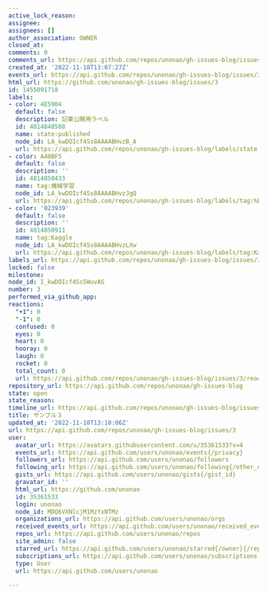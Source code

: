 ```yaml
---
active_lock_reason: 
assignee: 
assignees: []
author_association: OWNER
closed_at: 
comments: 0
comments_url: https://api.github.com/repos/unonao/gh-issues-blog/issues/3/comments
created_at: '2022-11-18T13:07:27Z'
events_url: https://api.github.com/repos/unonao/gh-issues-blog/issues/3/events
html_url: https://github.com/unonao/gh-issues-blog/issues/3
id: 1455091718
labels:
- color: 4E5904
  default: false
  description: 記事公開用ラベル
  id: 4814848508
  name: state:published
  node_id: LA_kwDOIcf4Ss8AAAABHvzB_A
  url: https://api.github.com/repos/unonao/gh-issues-blog/labels/state:published
- color: A40BF5
  default: false
  description: ''
  id: 4814850433
  name: tag:機械学習
  node_id: LA_kwDOIcf4Ss8AAAABHvzJgQ
  url: https://api.github.com/repos/unonao/gh-issues-blog/labels/tag:%E6%A9%9F%E6%A2%B0%E5%AD%A6%E7%BF%92
- color: '023939'
  default: false
  description: ''
  id: 4814850911
  name: tag:Kaggle
  node_id: LA_kwDOIcf4Ss8AAAABHvzLXw
  url: https://api.github.com/repos/unonao/gh-issues-blog/labels/tag:Kaggle
labels_url: https://api.github.com/repos/unonao/gh-issues-blog/issues/3/labels{/name}
locked: false
milestone: 
node_id: I_kwDOIcf4Ss5WuvAG
number: 3
performed_via_github_app: 
reactions:
  "+1": 0
  "-1": 0
  confused: 0
  eyes: 0
  heart: 0
  hooray: 0
  laugh: 0
  rocket: 0
  total_count: 0
  url: https://api.github.com/repos/unonao/gh-issues-blog/issues/3/reactions
repository_url: https://api.github.com/repos/unonao/gh-issues-blog
state: open
state_reason: 
timeline_url: https://api.github.com/repos/unonao/gh-issues-blog/issues/3/timeline
title: サンプル３
updated_at: '2022-11-18T13:10:06Z'
url: https://api.github.com/repos/unonao/gh-issues-blog/issues/3
user:
  avatar_url: https://avatars.githubusercontent.com/u/35361533?v=4
  events_url: https://api.github.com/users/unonao/events{/privacy}
  followers_url: https://api.github.com/users/unonao/followers
  following_url: https://api.github.com/users/unonao/following{/other_user}
  gists_url: https://api.github.com/users/unonao/gists{/gist_id}
  gravatar_id: ''
  html_url: https://github.com/unonao
  id: 35361533
  login: unonao
  node_id: MDQ6VXNlcjM1MzYxNTMz
  organizations_url: https://api.github.com/users/unonao/orgs
  received_events_url: https://api.github.com/users/unonao/received_events
  repos_url: https://api.github.com/users/unonao/repos
  site_admin: false
  starred_url: https://api.github.com/users/unonao/starred{/owner}{/repo}
  subscriptions_url: https://api.github.com/users/unonao/subscriptions
  type: User
  url: https://api.github.com/users/unonao

---
```

